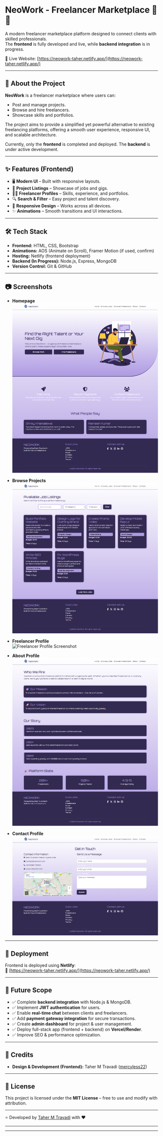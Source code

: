 # NeoWork - Freelancer Marketplace 💼✨  

A modern freelancer marketplace platform designed to connect clients with skilled professionals.  
The **frontend** is fully developed and live, while **backend integration** is in progress.  

🔗 Live Website: [https://neowork-taher.netlify.app/](https://neowork-taher.netlify.app/)  

---

## 📖 About the Project  
**NeoWork** is a freelancer marketplace where users can:  
- Post and manage projects.  
- Browse and hire freelancers.  
- Showcase skills and portfolios.  

The project aims to provide a simplified yet powerful alternative to existing freelancing platforms, offering a smooth user experience, responsive UI, and scalable architecture.  

Currently, only the **frontend** is completed and deployed. The **backend** is under active development.  

---

## ✨ Features (Frontend)  
- 🖥️ **Modern UI** – Built with responsive layouts.  
- 📂 **Project Listings** – Showcase of jobs and gigs.  
- 👨‍💻 **Freelancer Profiles** – Skills, experience, and portfolios.  
- 🔍 **Search & Filter** – Easy project and talent discovery.  
- 🚀 **Responsive Design** – Works across all devices.  
- ✨ **Animations** – Smooth transitions and UI interactions.  

---

## 🛠️ Tech Stack  
- **Frontend:** HTML, CSS, Bootstrap  
- **Animations:** AOS (Animate on Scroll), Framer Motion (if used, confirm)  
- **Hosting:** Netlify (frontend deployment)  
- **Backend (In Progress):** Node.js, Express, MongoDB  
- **Version Control:** Git & GitHub  

---

## 📷 Screenshots  

- **Homepage**  
  ![Homepage Screenshot](screenshots/homepage.png)  

- **Browse Projects**  
  ![Browse Projects Screenshot](screenshots/jobs.png)  

- **Freelancer Profile**  
  ![Freelancer Profile Screenshot](screenshots/freelancer.png) 

- **About Profile**  
  ![About Screenshot](screenshots/about.png)  

- **Contact Profile**  
  ![Contact Screenshot](screenshots/contact.png) 

---

## 🚀 Deployment  
Frontend is deployed using **Netlify**:  
🔗 [https://neowork-taher.netlify.app/](https://neowork-taher.netlify.app/)  

---

## 📌 Future Scope

* ✅ Complete **backend integration** with Node.js & MongoDB.
* ✅ Implement **JWT authentication** for users.
* ✅ Enable **real-time chat** between clients and freelancers.
* ✅ Add **payment gateway integration** for secure transactions.
* ✅ Create **admin dashboard** for project & user management.
* ✅ Deploy full-stack app (frontend + backend) on **Vercel/Render**.
* ✅ Improve SEO & performance optimization.

---

## 🤝 Credits

* **Design & Development (Frontend):** Taher M Travadi ([mercyless22](https://github.com/mercyless22))

---

## 📜 License

This project is licensed under the **MIT License** – free to use and modify with attribution.

---

⭐️ Developed by [Taher M Travadi](https://github.com/mercyless22) with ❤️

---
---
